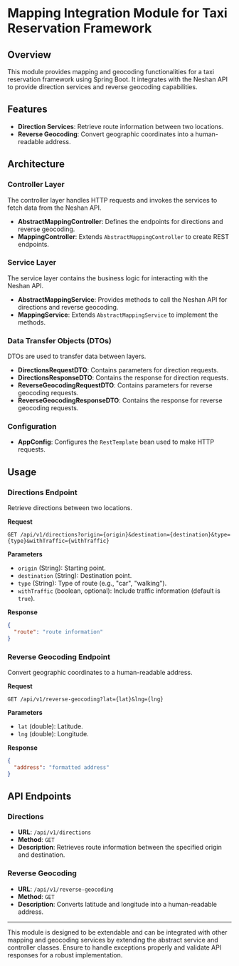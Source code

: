 # Mapping Integration Module for Taxi Reservation Framework

## Overview

This module provides mapping and geocoding functionalities for a taxi reservation framework using Spring Boot.
It integrates with the Neshan API to provide direction services and reverse geocoding capabilities.

## Features

- **Direction Services**: Retrieve route information between two locations.
- **Reverse Geocoding**: Convert geographic coordinates into a human-readable address.

## Architecture

### Controller Layer

The controller layer handles HTTP requests and invokes the services to fetch data from the Neshan API.

- **AbstractMappingController**: Defines the endpoints for directions and reverse geocoding.
- **MappingController**: Extends `AbstractMappingController` to create REST endpoints.

### Service Layer

The service layer contains the business logic for interacting with the Neshan API.

- **AbstractMappingService**: Provides methods to call the Neshan API for directions and reverse geocoding.
- **MappingService**: Extends `AbstractMappingService` to implement the methods.

### Data Transfer Objects (DTOs)

DTOs are used to transfer data between layers.

- **DirectionsRequestDTO**: Contains parameters for direction requests.
- **DirectionsResponseDTO**: Contains the response for direction requests.
- **ReverseGeocodingRequestDTO**: Contains parameters for reverse geocoding requests.
- **ReverseGeocodingResponseDTO**: Contains the response for reverse geocoding requests.

### Configuration

- **AppConfig**: Configures the `RestTemplate` bean used to make HTTP requests.

## Usage

### Directions Endpoint

Retrieve directions between two locations.

**Request**
```http
GET /api/v1/directions?origin={origin}&destination={destination}&type={type}&withTraffic={withTraffic}
```

**Parameters**
- `origin` (String): Starting point.
- `destination` (String): Destination point.
- `type` (String): Type of route (e.g., "car", "walking").
- `withTraffic` (boolean, optional): Include traffic information (default is `true`).

**Response**
```json
{
  "route": "route information"
}
```

### Reverse Geocoding Endpoint

Convert geographic coordinates to a human-readable address.

**Request**
```http
GET /api/v1/reverse-geocoding?lat={lat}&lng={lng}
```

**Parameters**
- `lat` (double): Latitude.
- `lng` (double): Longitude.

**Response**
```json
{
  "address": "formatted address"
}
```

## API Endpoints

### Directions
- **URL**: `/api/v1/directions`
- **Method**: `GET`
- **Description**: Retrieves route information between the specified origin and destination.

### Reverse Geocoding
- **URL**: `/api/v1/reverse-geocoding`
- **Method**: `GET`
- **Description**: Converts latitude and longitude into a human-readable address.

---

This module is designed to be extendable and can be integrated with other mapping and geocoding services by extending
the abstract service and controller classes. Ensure to handle exceptions properly and validate API responses for a
robust implementation.